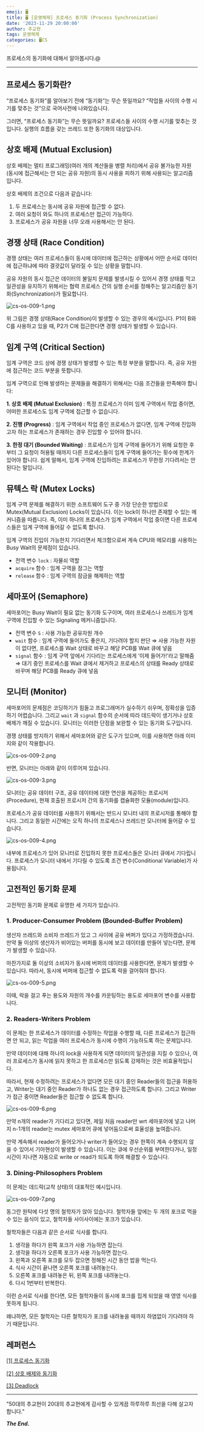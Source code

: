 ```yaml
---
emoji: 🖥️
title: 🖥️ [운영체제] 프로세스 동기화 (Process Synchronization)
date: '2023-11-29 20:00:00'
author: 추교현
tags: 운영체제
categories: 🖥️CS
---
```


프로세스의 동기화에 대해서 알아봅시다.@

---

## 프로세스 동기화란?

“프로세스 동기화”를 알아보기 전에 “동기화”는 무슨 뜻일까요? “작업들 사이의 수행 시기를 맞추는 것”으로 국어사전에 나와있습니다.

그러면, “프로세스 동기화”는 무슨 뜻일까요? 프로세스들 사이의 수행 시기를 맞추는 것입니다. 실행의 흐름을 갖는 쓰레드 또한 동기화의 대상입니다.

## 상호 배제 (Mutual Exclusion)

상호 배제는 멀티 프로그래밍(여러 개의 계산들을 병렬 처리)에서 공유 불가능한 자원(동시에 접근해서는 안 되는 공유 자원)의 동시 사용을 피하기 위해 사용되는 알고리즘입니다.

상호 배제의 조건으로 다음과 같습니다:

1. 두 프로세스는 동시에 공유 자원에 접근할 수 없다.
2. 여러 요청이 와도 하나의 프로세스만 접근이 가능하다.
3. 프로세스가 공유 자원을 너무 오래 사용해서는 안 된다.

## 경쟁 상태 (Race Condition)

경쟁 상태는 여러 프로세스들이 동시에 데이터에 접근하는 상황에서 어떤 순서로 데이터에 접근하냐에 따라 결괏값이 달라질 수 있는 상황을 말합니다.

공유 자원의 동시 접근은 데이터의 불일치 문제를 발생시킬 수 있어서 경쟁 상태를 막고 일관성을 유지하기 위해서는 협력 프로세스 간의 실행 순서를 정해주는 알고리즘인 동기화(Synchronization)가 필요합니다.

![cs-os-009-1.png](cs-os-009-1.png)

위 그림은 경쟁 상태(Race Condition)이 발생할 수 있는 경우의 예시입니다. P1이 B와 C를 사용하고 있을 때, P2가 C에 접근한다면 경쟁 상태가 발생할 수 있습니다.

## 임계 구역 (Critical Section)

임계 구역은 코드 상에 경쟁 상태가 발생할 수 있는 특정 부분을 말합니다. 즉, 공유 자원에 접근하는 코드 부분을 뜻합니다.

임계 구역으로 인해 발생하는 문제들을 해결하기 위해서는 다음 조건들을 만족해야 합니다:

**1. 상호 배제 (Mutual Exclusion)** : 특정 프로세스가 이미 임계 구역에서 작업 중이면, 어떠한 프로세스도 임계 구역에 접근할 수 없습니다.

**2. 진행 (Progress)** : 임계 구역에서 작업 중인 프로세스가 없다면, 임계 구역에 진입하고자 하는 프로세스가 존재하는 경우 진입할 수 있어야 합니다.

**3. 한정 대기 (Bounded Waiting)** : 프로세스가 임계 구역에 들어가기 위해 요청한 후부터 그 요청이 허용될 때까지 다른 프로세스들이 임계 구역에 들어가는 횟수에 한계가 있어야 합니다. 쉽게 말해서, 임계 구역에 진입하려는 프로세스가 무한정 기다려서는 안 된다는 말입니다.

## 뮤텍스 락 (Mutex Locks)

임계 구역 문제를 해결하기 위한 소프트웨어 도구 중 가장 단순한 방법으로 Mutex(Mutual Exclusion) Locks이 있습니다. 이는 lock이 하나만 존재할 수 있는 메커니즘을 따릅니다. 즉, 이미 하나의 프로세스가 임계 구역에서 작업 중이면 다른 프로세스들은 임계 구역에 들어갈 수 없도록 합니다.

임계 구역의 진입이 가능한지 기다리면서 체크함으로써 계속 CPU와 메모리를 사용하는 Busy Wait의 문제점이 있습니다.

- 전역 변수 `lock` : 자물쇠 역할
- `acquire` 함수 : 임계 구역을 잠그는 역할
- `release` 함수 : 임계 구역의 잠금을 해제하는 역할

## 세마포어 (Semaphore)

세마포어는 Busy Wait이 필요 없는 동기화 도구이며, 여러 프로세스나 쓰레드가 임계 구역에 진입할 수 있는 Signaling 메커니즘입니다.

- 전역 변수 `S` : 사용 가능한 공유자원 개수
- `wait` 함수 : 임계 구역에 들어가도 좋은지, 기다려야 할지 판단
  ⇒ 사용 가능한 자원이 없다면, 프로세스를 Wait 상태로 바꾸고 해당 PCB를 Wait 큐에 넣음
- `signal` 함수 : 임계 구역 앞에서 기다리는 프로세스에게 ‘이제 들어가!’라고 말해줌
  ⇒ 대기 중인 프로세스를 Wait 큐에서 제거하고 프로세스의 상태를 Ready 상태로 바꾸며 해당 PCB를 Ready 큐에 넣음

## 모니터 (Monitor)

세마포어의 문제점은 코딩하기가 힘들고 프로그래머가 실수하기 쉬우며, 정확성을 입증하기 어렵습니다. 그리고 `wait` 과 `signal` 함수의 순서에 따라 데드락이 생기거나 상호 배제가 깨질 수 있습니다. 모니터는 이러한 단점을 보완할 수 있는 동기화 도구입니다.

경쟁 상태를 방지하기 위해서 세마포어와 같은 도구가 있으며, 이를 사용하면 아래 이미지와 같이 작용합니다.

![cs-os-009-2.png](cs-os-009-2.png)

반면, 모니터는 아래와 같이 이루어져 있습니다.

![cs-os-009-3.png](cs-os-009-3.png)

모니터는 공유 데이터 구조, 공유 데이터에 대한 연산을 제공하는 프로시저(Procedure), 현재 호출된 프로시저 간의 동기화를 캡슐화한 모듈(module)입니다.

프로세스가 공유 데이터를 사용하기 위해서는 반드시 모니터 내의 프로시저를 통해야 합니다. 그리고 동일한 시간에는 오직 하나의 프로세스나 쓰레드만 모니터에 들어갈 수 있습니다.

![cs-os-009-4.png](cs-os-009-4.png)

내부에 프로세스가 있어 모니터로 진입하지 못한 프로세스들은 모니터 큐에서 기다립니다. 프로세스가 모니터 내에서 기다릴 수 있도록 조건 변수(Conditional Variable)가 사용됩니다.

## 고전적인 동기화 문제

고전적인 동기화 문제로 유명한 세 가지가 있습니다.

### 1. Producer-Consumer Problem (Bounded-Buffer Problem)

생산자 쓰레드와 소비자 쓰레드가 있고 그 사이에 공유 버퍼가 있다고 가정하겠습니다. 만약 둘 이상의 생산자가 비어있는 버퍼를 동시에 보고 데이터를 만들어 넣는다면, 문제가 발생할 수 있습니다.

마찬가지로 둘 이상의 소비자가 동시에 버퍼의 데이터를 사용한다면, 문제가 발생할 수 있습니다. 따라서, 동시에 버퍼에 접근할 수 없도록 락을 걸어줘야 합니다.

![cs-os-009-5.png](cs-os-009-5.png)

이때, 락을 걸고 푸는 용도와 자원의 개수를 카운팅하는 용도로 세마포어 변수를 사용합니다.

### 2. Readers-Writers Problem

이 문제는 한 프로세스가 데이터를 수정하는 작업을 수행할 때, 다른 프로세스가 접근하면 안 되고, 읽는 작업을 여러 프로세스가 동시에 수행이 가능하도록 하는 문제입니다.

만약 데이터에 대해 하나의 lock을 사용하게 되면 데이터의 일관성을 지킬 수 있으나, 여러 프로세스가 동시에 읽지 못하고 한 프로세스만 읽도록 강제하는 것은 비효율적입니다.

따라서, 현재 수정하려는 프로세스가 없다면 모든 대기 중인 Reader들의 접근을 허용하고, Writer는 대기 중인 Reader가 하나도 없는 경우 접근하도록 합니다. 그리고 Writer가 접근 중이면 Reader들은 접근할 수 없도록 합니다.

![cs-os-009-6.png](cs-os-009-6.png)

만약 n개의 reader가 기다리고 있다면, 제일 처음 reader만 wrt 세마포어에 넣고 나머지 n-1개의 reader는 mutex 세마포어 큐에 넣어둠으로써 효율성을 높여줍니다.

만약 계속해서 reader가 들어오거나 writer가 들어오는 경우 한쪽이 계속 수행되지 않을 수 있어서 기아현상이 발생할 수 있습니다. 이는 큐에 우선순위를 부여한다거나, 일정 시간이 지나면 자동으로 write or read가 되도록 하여 해결할 수 있습니다.

### 3. Dining-Philosophers Problem

이 문제는 데드락(교착 상태)의 대표적인 예시입니다.

![cs-os-009-7.png](cs-os-009-7.png)

동그란 원탁에 다섯 명의 철학자가 앉아 있습니다. 철학자들 앞에는 두 개의 포크로 먹을 수 있는 음식이 있고, 철학자들 사이사이에는 포크가 있습니다.

철학자들은 다음과 같은 순서로 식사를 합니다.

1. 생각을 하다가 왼쪽 포크가 사용 가능하면 잡는다.
2. 생각을 하다가 오른쪽 포크가 사용 가능하면 잡는다.
3. 왼쪽과 오른쪽 포크를 모두 잡으면 정해진 시간 동안 밥을 먹는다.
4. 식사 시간이 끝나면 오른쪽 포크를 내려놓는다.
5. 오른쪽 포크를 내려놓은 뒤, 왼쪽 포크를 내려놓는다.
6. 다시 1번부터 반복한다.

이런 순서로 식사를 한다면, 모든 철학자들이 동시에 포크를 집게 되었을 때 영영 식사를 못하게 됩니다.

왜냐하면, 모든 철학자는 다른 철학자가 포크를 내려놓을 때까지 하염없이 기다려야 하기 때문입니다.

## 레퍼런스

[[1] 프로세스 동기화](https://rebro.kr/176)

[[2] 상호 배제와 동기화](https://velog.io/@woga1999/%EC%83%81%ED%98%B8-%EB%B0%B0%EC%A0%9C%EC%99%80-%EB%8F%99%EA%B8%B0%ED%99%94)

[[3] Deadlock](https://velog.io/@oeckikek/Deadlock)

---

"50대의 추교현이 20대의 추교현에게 감사할 수 있게끔 하루하루 최선을 다해 살고자 합니다."

**_The End._**
